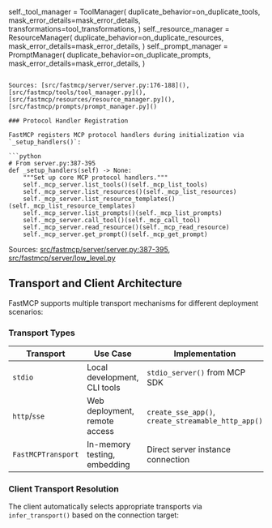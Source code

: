 self._tool_manager = ToolManager(
    duplicate_behavior=on_duplicate_tools,
    mask_error_details=mask_error_details,
    transformations=tool_transformations,
)
self._resource_manager = ResourceManager(
    duplicate_behavior=on_duplicate_resources,
    mask_error_details=mask_error_details,
)
self._prompt_manager = PromptManager(
    duplicate_behavior=on_duplicate_prompts,
    mask_error_details=mask_error_details,
)
```

Sources: [src/fastmcp/server/server.py:176-188](), [src/fastmcp/tools/tool_manager.py](), [src/fastmcp/resources/resource_manager.py](), [src/fastmcp/prompts/prompt_manager.py]()

### Protocol Handler Registration

FastMCP registers MCP protocol handlers during initialization via `_setup_handlers()`:

```python
# From server.py:387-395
def _setup_handlers(self) -> None:
    """Set up core MCP protocol handlers."""
    self._mcp_server.list_tools()(self._mcp_list_tools)
    self._mcp_server.list_resources()(self._mcp_list_resources)
    self._mcp_server.list_resource_templates()(self._mcp_list_resource_templates)
    self._mcp_server.list_prompts()(self._mcp_list_prompts)
    self._mcp_server.call_tool()(self._mcp_call_tool)
    self._mcp_server.read_resource()(self._mcp_read_resource)
    self._mcp_server.get_prompt()(self._mcp_get_prompt)
```

Sources: [src/fastmcp/server/server.py:387-395](), [src/fastmcp/server/low_level.py]()

## Transport and Client Architecture

FastMCP supports multiple transport mechanisms for different deployment scenarios:

### Transport Types

| Transport | Use Case | Implementation |
|-----------|----------|----------------|
| `stdio` | Local development, CLI tools | `stdio_server()` from MCP SDK |
| `http`/`sse` | Web deployment, remote access | `create_sse_app()`, `create_streamable_http_app()` |
| `FastMCPTransport` | In-memory testing, embedding | Direct server instance connection |

### Client Transport Resolution

The client automatically selects appropriate transports via `infer_transport()` based on the connection target:

```python
